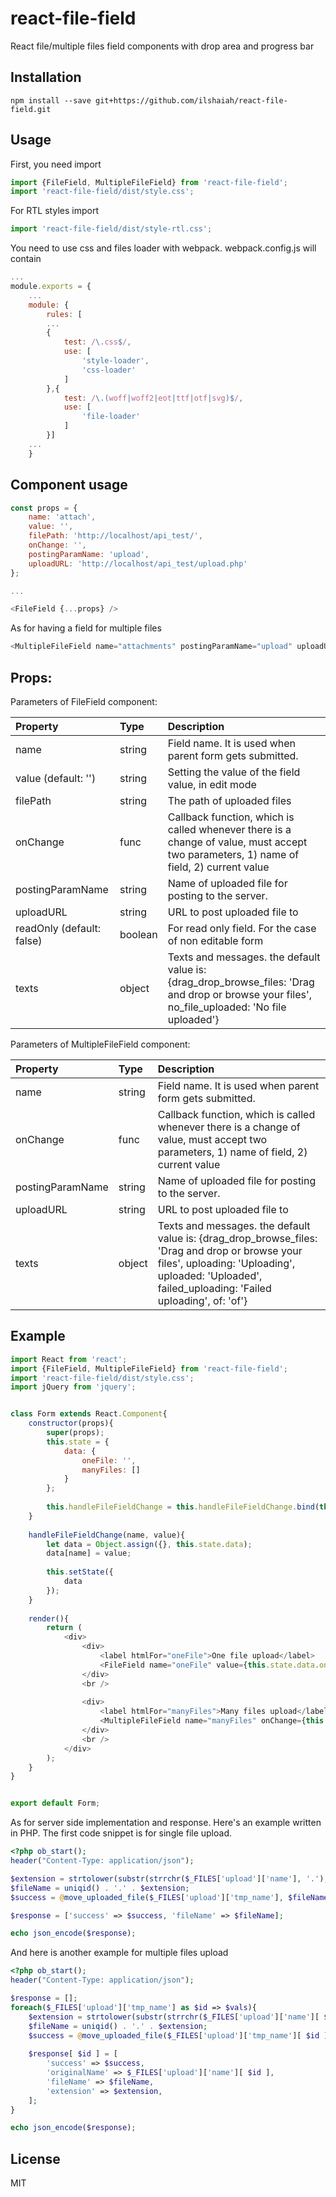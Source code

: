 # react-file-field

React file/multiple files field components with drop area and progress bar

## Installation

`npm install --save git+https://github.com/ilshaiah/react-file-field.git`

## Usage

First, you need import

```js
import {FileField, MultipleFileField} from 'react-file-field';
import 'react-file-field/dist/style.css';
```

For RTL styles import

```js
import 'react-file-field/dist/style-rtl.css';
```

You need to use css and files loader with webpack. webpack.config.js will contain

```js
...
module.exports = {
    ...
    module: {
        rules: [
        ...
        {
            test: /\.css$/,
            use: [
                'style-loader',
                'css-loader'
            ]
        },{
            test: /\.(woff|woff2|eot|ttf|otf|svg)$/,
            use: [
                'file-loader'
            ]
        }]
    ...
    }
```

## Component usage

```js
const props = {
    name: 'attach',
    value: '',
    filePath: 'http://localhost/api_test/',
    onChange: '',
    postingParamName: 'upload',
    uploadURL: 'http://localhost/api_test/upload.php'
};

...

<FileField {...props} />
```

As for having a field for multiple files

```js
<MultipleFileField name="attachments" postingParamName="upload" uploadURL="http://localhost/api_test/upload.php" />
```

## Props:

Parameters of FileField component:

| Property               | Type   | Description                                                                                          |
| :--------------------- | :----- | :--------------------------------------------------------------------------------------------------- |
| name                   | string | Field name. It is used when parent form gets submitted.          |
| value (default: '')    | string | Setting the value of the field value, in edit mode               |
| filePath               | string | The path of uploaded files                                       |
| onChange               | func   | Callback function, which is called whenever there is a change of value, must accept two parameters, 1) name of field, 2) current value                                            |
| postingParamName       | string | Name of uploaded file for posting to the server.                 |
| uploadURL              | string | URL to post uploaded file to                                     |
| readOnly (default: false)| boolean| For read only field. For the case of non editable form         |
| texts                  | object | Texts and messages. the default value is: {drag_drop_browse_files: 'Drag and drop or browse your files', no_file_uploaded: 'No file uploaded'}                                                                                                    |

Parameters of MultipleFileField component:

| Property               | Type   | Description                                                                                          |
| :--------------------- | :----- | :--------------------------------------------------------------------------------------------------- |
| name                   | string | Field name. It is used when parent form gets submitted.          |
| onChange               | func   | Callback function, which is called whenever there is a change of value, must accept two parameters, 1) name of field, 2) current value                                            |
| postingParamName       | string | Name of uploaded file for posting to the server.                 |
| uploadURL              | string | URL to post uploaded file to                                     |
| texts                  | object | Texts and messages. the default value is: {drag_drop_browse_files: 'Drag and drop or browse your files', uploading: 'Uploading', uploaded: 'Uploaded', failed_uploading: 'Failed uploading', of: 'of'}

## Example

```js
import React from 'react';
import {FileField, MultipleFileField} from 'react-file-field';
import 'react-file-field/dist/style.css';
import jQuery from 'jquery';


class Form extends React.Component{
    constructor(props){
        super(props);
        this.state = {
            data: {
                oneFile: '',
                manyFiles: []
            }
        };
        
        this.handleFileFieldChange = this.handleFileFieldChange.bind(this);
    }
    
    handleFileFieldChange(name, value){
        let data = Object.assign({}, this.state.data);
        data[name] = value;
        
        this.setState({
            data
        });
    }
    
    render(){
        return (
            <div>
                <div>
                    <label htmlFor="oneFile">One file upload</label>
                    <FileField name="oneFile" value={this.state.data.oneFile} filePath="http://localhost/api_test/" onChange={this.handleFileFieldChange} postingParamName="upload" uploadURL="http://localhost/api_test/upload.php" />
                </div>
                <br />
                
                <div>
                    <label htmlFor="manyFiles">Many files upload</label>
                    <MultipleFileField name="manyFiles" onChange={this.handleFileFieldChange} postingParamName="upload" uploadURL="http://localhost/api_test/upload2.php" />
                </div>
                <br />
            </div>
        );
    }
}


export default Form;
```

As for server side implementation and response. Here's an example written in PHP.
The first code snippet is for single file upload.

```php
<?php ob_start();
header("Content-Type: application/json");

$extension = strtolower(substr(strrchr($_FILES['upload']['name'], '.'), 1));
$fileName = uniqid() . '.' . $extension;
$success = @move_uploaded_file($_FILES['upload']['tmp_name'], $fileName);

$response = ['success' => $success, 'fileName' => $fileName];

echo json_encode($response);
```

And here is another example for multiple files upload

```php
<?php ob_start();
header("Content-Type: application/json");

$response = [];
foreach($_FILES['upload']['tmp_name'] as $id => $vals){
    $extension = strtolower(substr(strrchr($_FILES['upload']['name'][ $id ], '.'), 1));
    $fileName = uniqid() . '.' . $extension;
    $success = @move_uploaded_file($_FILES['upload']['tmp_name'][ $id ], $fileName);
    
    $response[ $id ] = [
        'success' => $success,
        'originalName' => $_FILES['upload']['name'][ $id ],
        'fileName' => $fileName,
        'extension' => $extension,
    ];
}

echo json_encode($response);
```

## License

MIT